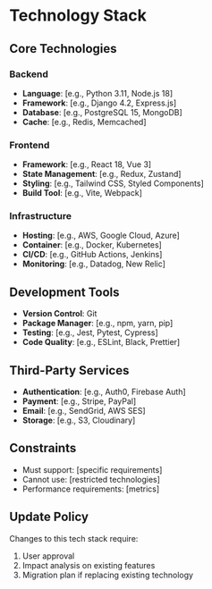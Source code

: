 # Technology Stack

## Core Technologies
### Backend
- **Language**: [e.g., Python 3.11, Node.js 18]
- **Framework**: [e.g., Django 4.2, Express.js]
- **Database**: [e.g., PostgreSQL 15, MongoDB]
- **Cache**: [e.g., Redis, Memcached]

### Frontend
- **Framework**: [e.g., React 18, Vue 3]
- **State Management**: [e.g., Redux, Zustand]
- **Styling**: [e.g., Tailwind CSS, Styled Components]
- **Build Tool**: [e.g., Vite, Webpack]

### Infrastructure
- **Hosting**: [e.g., AWS, Google Cloud, Azure]
- **Container**: [e.g., Docker, Kubernetes]
- **CI/CD**: [e.g., GitHub Actions, Jenkins]
- **Monitoring**: [e.g., Datadog, New Relic]

## Development Tools
- **Version Control**: Git
- **Package Manager**: [e.g., npm, yarn, pip]
- **Testing**: [e.g., Jest, Pytest, Cypress]
- **Code Quality**: [e.g., ESLint, Black, Prettier]

## Third-Party Services
- **Authentication**: [e.g., Auth0, Firebase Auth]
- **Payment**: [e.g., Stripe, PayPal]
- **Email**: [e.g., SendGrid, AWS SES]
- **Storage**: [e.g., S3, Cloudinary]

## Constraints
- Must support: [specific requirements]
- Cannot use: [restricted technologies]
- Performance requirements: [metrics]

## Update Policy
Changes to this tech stack require:
1. User approval
2. Impact analysis on existing features
3. Migration plan if replacing existing technology